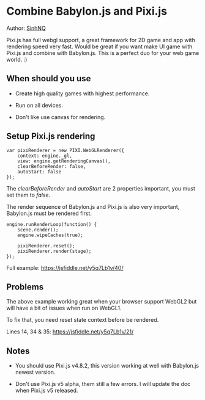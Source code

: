 # Combine Babylon.js and Pixi.js

Author: [SinhNQ](https://github.com/quocsinh)

Pixi.js has full webgl support, a great framework for 2D game and app with rendering speed very fast. Would be great if you want make UI game with Pixi.js and combine with Babylon.js. This is a perfect duo for your web game world. :)

## When should you use

* Create high qual﻿ity games with highest performance.
    
* Run on all devices. 

* Don't like use canvas for rendering.

## Setup Pixi.js rendering
```
var pixiRenderer = new PIXI.WebGLRenderer({
    context: engine._gl,
    view: engine.getRenderingCanvas(),
    clearBeforeRender: false,
    autoStart: false
});
```

The *clearBeforeRender* and *autoStart* are 2 properties important, you must set them to *false*.

The render sequence of Babylon.js and Pixi.js is also very important, Babylon.js must be rendered first.

```
engine.runRenderLoop(function() {   
    scene.render();    	
    engine.wipeCaches(true);
  
    pixiRenderer.reset();
    pixiRenderer.render(stage);
});
```

Full example: https://jsfiddle.net/y5q7Lb1v/40/

## Problems

The above example working great when your browser support WebGL2 but will have a bit of issues when run on WebGL1.

To fix that, you need reset state context before be rendered.

Lines 14, 34 & 35: https://jsfiddle.net/y5q7Lb1v/21/

## Notes

* You should use Pixi.js v4.8.2, this version working at well with Babylon.js newest version.

* Don't use Pixi.js v5 alpha, them still a few errors. I will update the doc when Pixi.js v5 released.